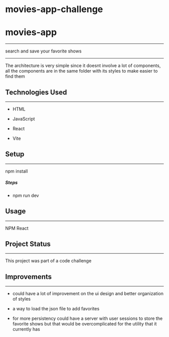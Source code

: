 # movies-app-challenge
<h1>movies-app</h1>
<hr><p>search and save your favorite shows</p>
<hr><p>The architecture is very simple since it doesnt involve a lot of components, all the components are in the same folder  with its styles to make easier to find them</p>
<h2>Technologies Used</h2>
<hr><ul>
<li>HTML</li>
</ul><ul>
<li>JavaScript</li>
</ul><ul>
<li>React</li>
</ul><ul>
<li>Vite</li>
</ul><h2>Setup</h2>
<hr><p>npm install</p><h5>Steps</h5><ul>
<li>npm run dev</li>
</ul><h2>Usage</h2>
<hr><p>NPM
React</p><h2>Project Status</h2>
<hr><p>This project was part of a code challenge</p><h2>Improvements</h2>
<hr><ul>
<li>could have a lot of improvement on the ui design and better organization of styles</li>
</ul><ul>
<li>a way to load the json file to add favorites</li>
</ul><ul>
<li>for more persistency could have a server with user sessions to store the favorite shows but that would be overcomplicated for the utility that it currently has</li>
</ul>
